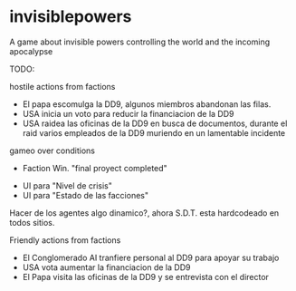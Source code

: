 # invisiblepowers
A game about invisible powers controlling the world and the incoming apocalypse

TODO:

hostile actions from factions 
 - El papa escomulga la DD9, algunos miembros abandonan las filas.
 - USA inicia un voto para reducir la financiacion de la DD9
 - USA raidea las oficinas de la DD9 en busca de documentos, durante el raid varios empleados de la DD9 muriendo en un lamentable incidente

gameo over conditions 
 - Faction Win. "final proyect completed"

* UI para "Nivel de crisis"
* UI para "Estado de las facciones"

Hacer de los agentes algo dinamico?, ahora S.D.T. esta hardcodeado en todos sitios.

Friendly actions from factions
 - El Conglomerado AI tranfiere personal al DD9 para apoyar su trabajo
 - USA vota aumentar la financiacion de la DD9
 - El Papa visita las oficinas de la DD9 y se entrevista con el director
